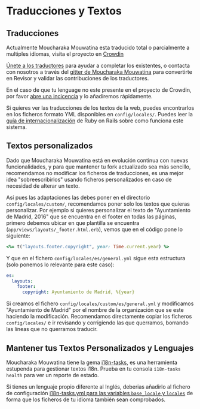 # Traducciones y Textos

## Traducciones

Actualmente Moucharaka Mouwatina esta traducido total o parcialmente a multiples idiomas, visita el proyecto en [Crowdin](https://translate.consuldemocracy.org/)

[Únete a los traductores](https://crwd.in/consul) para ayudar a completar los existentes, o contacta con nosotros a través del [gitter de Moucharaka Mouwatina](https://gitter.im/consul/consul) para convertirte en Revisor y validar las contribuciones de los traductores.

En el caso de que tu lenguage no este presente en el proyecto de Crowdin, por favor [abre una incicencia](https://github.com/consuldemocracy/consuldemocracy/issues/new?title=New%20language&body=Hello%20I%20would%20like%20to%20have%20my%20language%20INSERT%20YOUR%20LANGUAGE%20NAME%20added%20to%20Consul%20Democracy) y lo añadiremos rápidamente.

Si quieres ver las traducciones de los textos de la web, puedes encontrarlos en los ficheros formato YML disponibles en `config/locales/`. Puedes leer la [guía de internacionalización](http://guides.rubyonrails.org/i18n.html) de Ruby on Rails sobre como funciona este sistema.

## Textos personalizados

Dado que Moucharaka Mouwatina está en evolución continua con nuevas funcionalidades, y para que mantener tu fork actualizado sea más sencillo, recomendamos no modificar los ficheros de traducciones, es una mejor idea "sobreescribirlos" usando ficheros personalizados en caso de necesidad de alterar un texto.

Así pues las adaptaciones las debes poner en el directorio `config/locales/custom/`, recomendamos poner solo los textos que quieras personalizar. Por ejemplo si quieres personalizar el texto de "Ayuntamiento de Madrid, 2016" que se encuentra en el footer en todas las páginas, primero debemos ubicar en que plantilla se encuentra (`app/views/layouts/_footer.html.erb`), vemos que en el código pone lo siguiente:

```ruby
<%= t("layouts.footer.copyright", year: Time.current.year) %>
```

Y que en el fichero `config/locales/es/general.yml` sigue esta estructura (solo ponemos lo relevante para este caso):

```yml
es:
  layouts:
    footer:
      copyright: Ayuntamiento de Madrid, %{year}
```

Si creamos el fichero `config/locales/custom/es/general.yml` y modificamos "Ayuntamiento de Madrid" por el nombre de la organización que se este haciendo la modificación. Recomendamos directamente copiar los ficheros `config/locales/` e ir revisando y corrigiendo las que querramos, borrando las líneas que no querramos traducir.

## Mantener tus Textos Personalizados y Lenguajes

Moucharaka Mouwatina tiene la gema [i18n-tasks](https://github.com/glebm/i18n-tasks), es una herramienta estupenda para gestionar textos i18n. Prueba en tu consola `i18n-tasks health` para ver un reporte de estado.

Si tienes un lenguaje propio diferente al Inglés, deberias añadirlo al fichero de configuración [i18n-tasks.yml para las variables `base_locale` y `locales`](https://github.com/consuldemocracy/consuldemocracy/blob/master/config/i18n-tasks.yml#L4-L7) de forma que los ficheros de tu idioma también sean comprobados.
